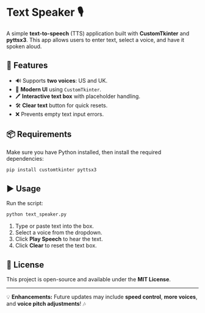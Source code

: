 # Text Speaker 🎙️

A simple **text-to-speech** (TTS) application built with **CustomTkinter** and **pyttsx3**. This app allows users to enter text, select a voice, and have it spoken aloud.

## 🚀 Features
- 🔊 Supports **two voices**: US and UK.
- 🎨 **Modern UI** using `CustomTkinter`.
- 🖊️ **Interactive text box** with placeholder handling.
- 🛠️ **Clear text** button for quick resets.
- ❌ Prevents empty text input errors.

## 📦 Requirements
Make sure you have Python installed, then install the required dependencies:
```bash
pip install customtkinter pyttsx3
```

## ▶️ Usage
Run the script:
```bash
python text_speaker.py
```

1. Type or paste text into the box.
2. Select a voice from the dropdown.
3. Click **Play Speech** to hear the text.
4. Click **Clear** to reset the text box.

## 📜 License
This project is open-source and available under the **MIT License**.

---
💡 **Enhancements:** Future updates may include **speed control**, **more voices**, and **voice pitch adjustments**! 🎶
